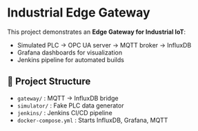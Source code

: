 # Industrial Edge Gateway

This project demonstrates an **Edge Gateway for Industrial IoT**:
- Simulated PLC → OPC UA server → MQTT broker → InfluxDB
- Grafana dashboards for visualization
- Jenkins pipeline for automated builds

## 📂 Project Structure
- `gateway/` : MQTT → InfluxDB bridge
- `simulator/` : Fake PLC data generator
- `jenkins/` : Jenkins CI/CD pipeline
- `docker-compose.yml` : Starts InfluxDB, Grafana, MQTT
